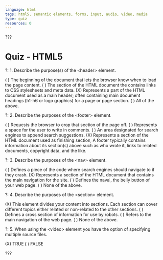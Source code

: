 ```yaml
---
language: html
tags: html5, semantic elements, forms, input, audio, video, media
type: quiz
resources: 0
---
```


???

# Quiz - HTML5

?: 1. Describe the purpose(s) of the &lt;header&gt; element.

( ) The beginning of the document that lets the browser know when to load the page content.
( ) The section of the HTML document the contains links to CSS stylesheets and meta data.
(X) Represents a part of the HTML document used as a main header; often containing main document headings (h1-h6 or logo graphics) for a page or page section.
( ) All of the above.

?: 2. Describe the purposes of the &lt;footer&gt; element.

( ) Requests the browser to crop that section of the page off.
( ) Represents a space for the user to write in comments.
( ) An area designated for search engines to append search suggestions.
(X) Represents a section of the HTML document used as finishing section; A footer typically contains information about its section(s) above such as who wrote it, links to related documents, copyright data, and the like. 

?: 3. Describe the purposes of the &lt;nav&gt; element.

( ) Defines a piece of the code where search engines should navigate to if they crash.
(X) Represents a section of the HTML document that contains the main navigation for the site.
( ) Defines the naval, the belly button of your web page.
( ) None of the above.

?: 4. Describe the purposes of the &lt;section&gt; element.

(X) This element divides your content into sections. Each section can cover different topics either related or non-related to the other sections.
( ) Defines a cross section of information for use by robots.
( ) Refers to the main navigation of the web page.
( ) None of the above.

?: 5. When using the &lt;video&gt; element you have the option of specifying multiple source files.

(X) TRUE
( ) FALSE

???